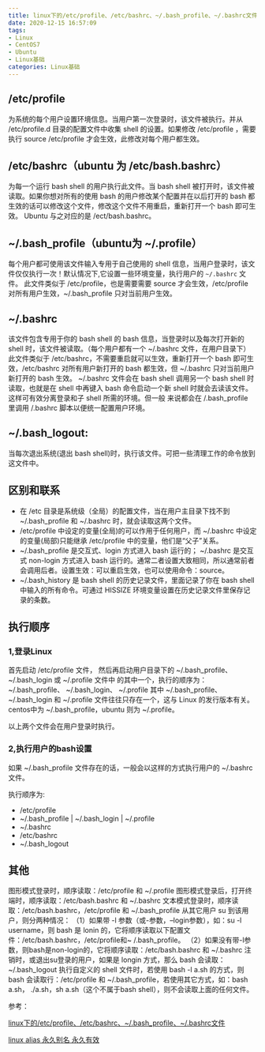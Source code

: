 ```yaml
---
title: linux下的/etc/profile、/etc/bashrc、~/.bash_profile、~/.bashrc文件
date: 2020-12-15 16:57:09
tags:
- Linux
- CentOS7
- Ubuntu
- Linux基础
categories: Linux基础
---
```


## /etc/profile

为系统的每个用户设置环境信息。当用户第一次登录时，该文件被执行。并从 /etc/profile.d 目录的配置文件中收集 shell 的设置。如果修改 /etc/profile ，需要执行 source /etc/profile 才会生效，此修改对每个用户都生效。

## /etc/bashrc（ubuntu 为 /etc/bash.bashrc）

为每一个运行 bash shell 的用户执行此文件。当 bash shell 被打开时，该文件被读取。如果你想对所有的使用 bash 的用户修改某个配置并在以后打开的 bash 都生效的话可以修改这个文件，修改这个文件不用重启，重新打开一个 bash 即可生效。
Ubuntu 与之对应的是 /ect/bash.bashrc。

## ~/.bash_profile（ubuntu为 ~/.profile）

每个用户都可使用该文件输入专用于自己使用的 shell 信息，当用户登录时，该文件仅仅执行一次！默认情况下,它设置一些环境变量，执行用户的 `~/.bashrc` 文件。 此文件类似于 /etc/profile，也是需要需要 source 才会生效，/etc/profile 对所有用户生效，~/.bash_profile 只对当前用户生效。

## ~/.bashrc

该文件包含专用于你的 bash shell 的 bash 信息，当登录时以及每次打开新的 shell 时，该文件被读取。（每个用户都有一个 ~/.bashrc 文件，在用户目录下） 此文件类似于 /etc/bashrc，不需要重启就可以生效，重新打开一个 bash 即可生效，/etc/bashrc 对所有用户新打开的 bash 都生效，但 ~/.bashrc 只对当前用户新打开的 bash 生效。
~/.bashrc 文件会在 bash shell 调用另一个 bash shell 时读取，也就是在 shell 中再键入 bash 命令启动一个新 shell 时就会去读该文件。这样可有效分离登录和子 shell 所需的环境。但一般 来说都会在 /.bash_profile 里调用 /.bashrc 脚本以便统一配置用户环境。

## ~/.bash_logout:

当每次退出系统(退出 bash shell)时，执行该文件。可把一些清理工作的命令放到这文件中。

## 区别和联系

* 在 /etc 目录是系统级（全局）的配置文件，当在用户主目录下找不到 ~/.bash_profile 和 ~/.bashrc 时，就会读取这两个文件。
* /etc/profile 中设定的变量(全局)的可以作用于任何用户，而 ~/.bashrc 中设定的变量(局部)只能继承 /etc/profile 中的变量，他们是“父子”关系。
* ~/.bash_profile 是交互式、login 方式进入 bash 运行的； ~/.bashrc 是交互式 non-login 方式进入 bash 运行的。通常二者设置大致相同，所以通常前者会调用后者。设置生效：可以重启生效，也可以使用命令：source。
* ~/.bash_history 是 bash shell 的历史记录文件，里面记录了你在 bash shell 中输入的所有命令。可通过 HISSIZE 环境变量设置在历史记录文件里保存记录的条数。

## 执行顺序

### 1,登录Linux

首先启动 /etc/profile 文件，
然后再启动用户目录下的 ~/.bash_profile、 ~/.bash_login 或 ~/.profile 文件中
的其中一个，执行的顺序为：~/.bash_profile、 ~/.bash_login、 ~/.profile
其中 ~/.bash_profile、 ~/.bash_login 和 ~/.profile 文件往往只存在一个，这与 Linux 的发行版本有关。centos中为 ~/.bash_profile，ubuntu 则为 ~/.profile。

以上两个文件会在用户登录时执行。

### 2,执行用户的bash设置

如果 ~/.bash_profile 文件存在的话，一般会以这样的方式执行用户的 ~/.bashrc 文件。

执行顺序为:

* /etc/profile
* ~/.bash_profile | ~/.bash_login | ~/.profile
* ~/.bashrc
* /etc/bashrc
* ~/.bash_logout

## 其他

图形模式登录时，顺序读取：/etc/profile 和 ~/.profile
图形模式登录后，打开终端时，顺序读取：/etc/bash.bashrc 和 ~/.bashrc
文本模式登录时，顺序读取：/etc/bash.bashrc，/etc/profile 和 ~/.bash_profile
从其它用户 su 到该用户，则分两种情况：
（1）如果带 -l 参数（或-参数，–login参数），如：su -l username，则 bash 是 lonin 的，它将顺序读取以下配置文件：/etc/bash.bashrc，/etc/profile和~ /.bash_profile。
（2）如果没有带-l参数，则bash是non-login的，它将顺序读取：/etc/bash.bashrc 和 ~/.bashrc
注销时，或退出su登录的用户，如果是 longin 方式，那么 bash 会读取：~/.bash_logout
执行自定义的 shell 文件时，若使用 bash -l a.sh 的方式，则 bash 会读取行：/etc/profile 和 ~/.bash_profile，若使用其它方式，如：bash a.sh， ./a.sh，sh a.sh（这个不属于bash shell），则不会读取上面的任何文件。

参考：

[linux下的/etc/profile、/etc/bashrc、~/.bash_profile、~/.bashrc文件](https://www.jianshu.com/p/6d32b166f47d)

[linux alias 永久别名 永久有效](https://www.jianshu.com/p/5a54aeaf2b9e)